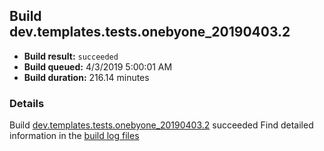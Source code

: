 ## Build dev.templates.tests.onebyone_20190403.2
- **Build result:** `succeeded`
- **Build queued:** 4/3/2019 5:00:01 AM
- **Build duration:** 216.14 minutes
### Details
Build [dev.templates.tests.onebyone_20190403.2](https://winappstudio.visualstudio.com/web/build.aspx?pcguid=a4ef43be-68ce-4195-a619-079b4d9834c2&builduri=vstfs%3a%2f%2f%2fBuild%2fBuild%2f27485) succeeded
Find detailed information in the [build log files](https://uwpctdiags.blob.core.windows.net/buildlogs/dev.templates.tests.onebyone_20190403.2_logs.zip)
